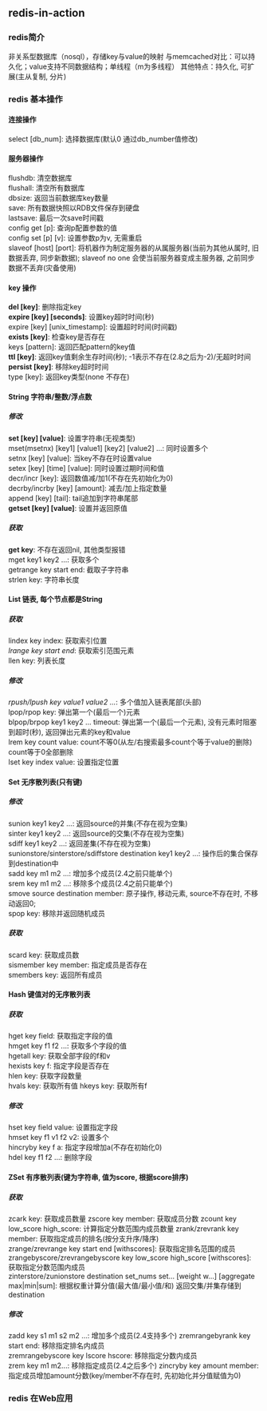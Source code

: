 ## redis-in-action

### redis简介
非关系型数据库（nosql），存储key与value的映射
与memcached对比：可以持久化；value支持不同数据结构；单线程（m为多线程）
其他特点：持久化, 可扩展(主从复制, 分片)

### redis 基本操作
#### 连接操作
select [db_num]: 选择数据库(默认0 通过db_number值修改)  

#### 服务器操作 
flushdb: 清空数据库  
flushall: 清空所有数据库  
dbsize: 返回当前数据库key数量  
save: 所有数据快照以RDB文件保存到硬盘  
lastsave: 最后一次save时间戳  
config get [p]: 查询p配置参数的值   
config set [p] [v]: 设置参数p为v, 无需重启  
slaveof [host] [port]: 将机器作为制定服务器的从属服务器(当前为其他从属时, 旧数据丢弃, 同步新数据);
                   slaveof no one 会使当前服务器变成主服务器, 之前同步数据不丢弃(灾备使用)    

#### key 操作
**del [key]**: 删除指定key      
**expire [key] [seconds]**: 设置key超时时间(秒)    
expire [key] [unix_timestamp]: 设置超时时间(时间戳)    
**exists [key]**: 检查key是否存在      
keys [pattern]: 返回匹配pattern的key值      
**ttl [key]**: 返回key值剩余生存时间(秒); -1表示不存在(2.8之后为-2)/无超时时间    
**persist [key]**: 移除key超时时间      
type [key]: 返回key类型(none 不存在)      

#### String 字符串/整数/浮点数
##### 修改
**set [key] [value]**: 设置字符串(无视类型)    
mset(msetnx) [key1] [value1] [key2] [value2] ...: 同时设置多个    
setnx [key] [value]: 当key不存在时设置value    
setex [key] [time] [value]: 同时设置过期时间和值   
decr/incr [key]: 返回数值减/加1(不存在先初始化为0)   
decrby/incrby [key] [amount]: 减去/加上指定数量  
append [key] [tail]: tail追加到字符串尾部  
**getset [key] [value]**: 设置并返回原值  
##### 获取
**get key**: 不存在返回nil, 其他类型报错  
mget key1 key2 ...: 获取多个  
getrange key start end: 截取子字符串  
strlen key: 字符串长度  
 
#### List 链表, 每个节点都是String
##### 获取
lindex key index: 获取索引位置    
*lrange key start end*: 获取索引范围元素  
llen key: 列表长度  
##### 修改
*rpush/lpush key value1 value2 ...*: 多个值加入链表尾部(头部)     
lpop/rpop key: 弹出第一个(最后一个)元素  
blpop/brpop key1 key2 ... timeout: 弹出第一个(最后一个元素), 没有元素时阻塞到超时(秒), 返回弹出元素的key和value  
lrem key count value: count不等0(从左/右搜索最多count个等于value的删除) count等于0全部删除   
lset key index value: 设置指定位置  
   
#### Set 无序散列表(只有键)
##### 修改
sunion key1 key2 ...: 返回source的并集(不存在视为空集)  
sinter key1 key2 ...: 返回source的交集(不存在视为空集)  
sdiff key1 key2 ...: 返回差集(不存在视为空集)  
sunionstore/sinterstore/sdiffstore destination key1 key2 ...: 操作后的集合保存到destination中  
sadd key m1 m2 ...: 增加多个成员(2.4之前只能单个)  
srem key m1 m2 ...: 移除多个成员(2.4之前只能单个)  
smove source destination member: 原子操作, 移动元素, source不存在时, 不移动返回0;  
spop key: 移除并返回随机成员  
##### 获取
scard key: 获取成员数  
sismember key member: 指定成员是否存在        
smembers key: 返回所有成员       
     
#### Hash 键值对的无序散列表
##### 获取
hget key field: 获取指定字段的值  
hmget key f1 f2 ...: 获取多个字段的值  
hgetall key: 获取全部字段的f和v  
hexists key f: 指定字段是否存在    
hlen key: 获取字段数量  
hvals key: 获取所有值
hkeys key: 获取所有f
##### 修改
hset key field value: 设置指定字段     
hmset key f1 v1 f2 v2: 设置多个  
hincryby key f a: 指定字段增加a(不存在初始化0)  
hdel key f1 f2 ...: 删除字段  
 
#### ZSet 有序散列表(键为字符串, 值为score, 根据score排序)
##### 获取
zcark key: 获取成员数量
zscore key member: 获取成员分数
zcount key low_score high_score: 计算指定分数范围内成员数量
zrank/zrevrank key member: 获取指定成员的排名(按分支升序/降序)  
zrange/zrevrange key start end [withscores]: 获取指定排名范围的成员  
zrangebyscore/zrevrangebyscore key low_score high_score [withscores]: 获取指定分数范围内成员  
zinterstore/zunionstore destination set_nums set... [weight w...] [aggregate max|min|sum]: 
根据权重计算分值(最大值/最小值/和) 返回交集/并集存储到destination  
##### 修改
zadd key s1 m1 s2 m2 ...: 增加多个成员(2.4支持多个)
zremrangebyrank key start end: 移除指定排名内成员  
zremrangebyscore key lscore hscore: 移除指定分数内成员  
zrem key m1 m2...: 移除指定成员(2.4之后多个)
zincryby key amount member: 指定成员增加amount分数(key/member不存在时, 先初始化并分值赋值为0) 
   

### redis 在Web应用
